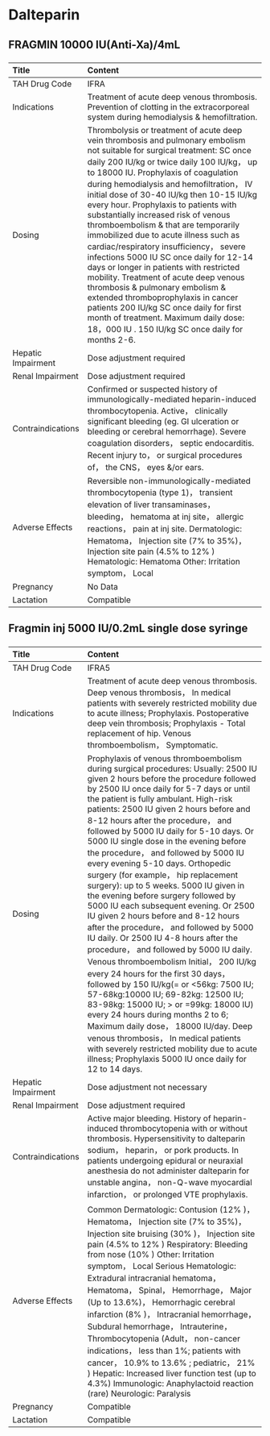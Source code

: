 # Dalteparin

## FRAGMIN 10000 IU(Anti-Xa)/4mL

##### 

| Title              | Content                                                                                                                                                                                                                                                                                                                                                                                                                                                                                                                                                                                                                                                                                                                                                                                                                                                              |
|:-------------------|:---------------------------------------------------------------------------------------------------------------------------------------------------------------------------------------------------------------------------------------------------------------------------------------------------------------------------------------------------------------------------------------------------------------------------------------------------------------------------------------------------------------------------------------------------------------------------------------------------------------------------------------------------------------------------------------------------------------------------------------------------------------------------------------------------------------------------------------------------------------------|
| TAH Drug Code      | IFRA                                                                                                                                                                                                                                                                                                                                                                                                                                                                                                                                                                                                                                                                                                                                                                                                                                                                 |
| Indications        | Treatment of acute deep venous thrombosis. Prevention of clotting in the extracorporeal system during hemodialysis & hemofiltration.                                                                                                                                                                                                                                                                                                                                                                                                                                                                                                                                                                                                                                                                                                                                 |
| Dosing             | Thrombolysis or treatment of acute deep vein thrombosis and pulmonary embolism not suitable for surgical treatment: SC once daily 200 IU/kg or twice daily 100 IU/kg， up to 18000 IU. Prophylaxis of coagulation during hemodialysis and hemofiltration， IV initial dose of 30-40 IU/kg then 10-15 IU/kg every hour. Prophylaxis to patients with substantially increased risk of venous thromboembolism & that are temporarily immobilized due to acute illness such as cardiac/respiratory insufficiency， severe infections 5000 IU SC once daily for 12-14 days or longer in patients with restricted mobility. Treatment of acute deep venous thrombosis & pulmonary embolism & extended thromboprophylaxis in cancer patients 200 IU/kg SC once daily for first month of treatment. Maximum daily dose: 18，000 IU . 150 IU/kg SC once daily for months 2-6. |
| Hepatic Impairment | Dose adjustment required                                                                                                                                                                                                                                                                                                                                                                                                                                                                                                                                                                                                                                                                                                                                                                                                                                             |
| Renal Impairment   | Dose adjustment required                                                                                                                                                                                                                                                                                                                                                                                                                                                                                                                                                                                                                                                                                                                                                                                                                                             |
| Contraindications  | Confirmed or suspected history of immunologically-mediated heparin-induced thrombocytopenia. Active， clinically significant bleeding (eg. GI ulceration or bleeding or cerebral hemorrhage). Severe coagulation disorders， septic endocarditis. Recent injury to， or surgical procedures of， the CNS， eyes &/or ears.                                                                                                                                                                                                                                                                                                                                                                                                                                                                                                                                           |
| Adverse Effects    | Reversible non-immunologically-mediated thrombocytopenia (type 1)， transient elevation of liver transaminases， bleeding， hematoma at inj site， allergic reactions， pain at inj site. Dermatologic: Hematoma， Injection site (7% to 35%)， Injection site pain (4.5% to 12% ) Hematologic: Hematoma Other: Irritation symptom， Local                                                                                                                                                                                                                                                                                                                                                                                                                                                                                                                           |
| Pregnancy          | No Data                                                                                                                                                                                                                                                                                                                                                                                                                                                                                                                                                                                                                                                                                                                                                                                                                                                              |
| Lactation          | Compatible                                                                                                                                                                                                                                                                                                                                                                                                                                                                                                                                                                                                                                                                                                                                                                                                                                                           |

## Fragmin inj 5000 IU/0.2mL single dose syringe

##### 

| Title              | Content                                                                                                                                                                                                                                                                                                                                                                                                                                                                                                                                                                                                                                                                                                                                                                                                                                                                                                                                                                                                                                                                                                                                                                                                                                                |
|:-------------------|:-------------------------------------------------------------------------------------------------------------------------------------------------------------------------------------------------------------------------------------------------------------------------------------------------------------------------------------------------------------------------------------------------------------------------------------------------------------------------------------------------------------------------------------------------------------------------------------------------------------------------------------------------------------------------------------------------------------------------------------------------------------------------------------------------------------------------------------------------------------------------------------------------------------------------------------------------------------------------------------------------------------------------------------------------------------------------------------------------------------------------------------------------------------------------------------------------------------------------------------------------------|
| TAH Drug Code      | IFRA5                                                                                                                                                                                                                                                                                                                                                                                                                                                                                                                                                                                                                                                                                                                                                                                                                                                                                                                                                                                                                                                                                                                                                                                                                                                  |
| Indications        | Treatment of acute deep venous thrombosis. Deep venous thrombosis， In medical patients with severely restricted mobility due to acute illness; Prophylaxis. Postoperative deep vein thrombosis; Prophylaxis - Total replacement of hip. Venous thromboembolism， Symptomatic.                                                                                                                                                                                                                                                                                                                                                                                                                                                                                                                                                                                                                                                                                                                                                                                                                                                                                                                                                                         |
| Dosing             | Prophylaxis of venous thromboembolism during surgical procedures: Usually: 2500 IU given 2 hours before the procedure followed by 2500 IU once daily for 5-7 days or until the patient is fully ambulant. High-risk patients: 2500 IU given 2 hours before and 8-12 hours after the procedure， and followed by 5000 IU daily for 5-10 days. Or 5000 IU single dose in the evening before the procedure， and followed by 5000 IU every evening 5-10 days. Orthopedic surgery (for example， hip replacement surgery): up to 5 weeks. 5000 IU given in the evening before surgery followed by 5000 IU each subsequent evening. Or 2500 IU given 2 hours before and 8-12 hours after the procedure， and followed by 5000 IU daily. Or 2500 IU 4-8 hours after the procedure， and followed by 5000 IU daily. Venous thromboembolism Initial， 200 IU/kg every 24 hours for the first 30 days， followed by 150 IU/kg(= or <56kg: 7500 IU; 57-68kg:10000 IU; 69-82kg: 12500 IU; 83-98kg: 15000 IU; > or =99kg: 18000 IU) every 24 hours during months 2 to 6; Maximum daily dose， 18000 IU/day. Deep venous thrombosis， In medical patients with severely restricted mobility due to acute illness; Prophylaxis 5000 IU once daily for 12 to 14 days. |
| Hepatic Impairment | Dose adjustment not necessary                                                                                                                                                                                                                                                                                                                                                                                                                                                                                                                                                                                                                                                                                                                                                                                                                                                                                                                                                                                                                                                                                                                                                                                                                          |
| Renal Impairment   | Dose adjustment required                                                                                                                                                                                                                                                                                                                                                                                                                                                                                                                                                                                                                                                                                                                                                                                                                                                                                                                                                                                                                                                                                                                                                                                                                               |
| Contraindications  | Active major bleeding. History of heparin-induced thrombocytopenia with or without thrombosis. Hypersensitivity to dalteparin sodium， heparin， or pork products. In patients undergoing epidural or neuraxial anesthesia do not administer dalteparin for unstable angina， non-Q-wave myocardial infarction， or prolonged VTE prophylaxis.                                                                                                                                                                                                                                                                                                                                                                                                                                                                                                                                                                                                                                                                                                                                                                                                                                                                                                         |
| Adverse Effects    | Common Dermatologic: Contusion (12% )， Hematoma， Injection site (7% to 35%)， Injection site bruising (30% )， Injection site pain (4.5% to 12% ) Respiratory: Bleeding from nose (10% ) Other: Irritation symptom， Local Serious Hematologic: Extradural intracranial hematoma， Hematoma， Spinal， Hemorrhage， Major (Up to 13.6%)， Hemorrhagic cerebral infarction (8% )， Intracranial hemorrhage， Subdural hemorrhage， Intrauterine， Thrombocytopenia (Adult， non-cancer indications， less than 1%; patients with cancer， 10.9% to 13.6% ; pediatric， 21% ) Hepatic: Increased liver function test (up to 4.3%) Immunologic: Anaphylactoid reaction (rare) Neurologic: Paralysis                                                                                                                                                                                                                                                                                                                                                                                                                                                                                                                                                     |
| Pregnancy          | Compatible                                                                                                                                                                                                                                                                                                                                                                                                                                                                                                                                                                                                                                                                                                                                                                                                                                                                                                                                                                                                                                                                                                                                                                                                                                             |
| Lactation          | Compatible                                                                                                                                                                                                                                                                                                                                                                                                                                                                                                                                                                                                                                                                                                                                                                                                                                                                                                                                                                                                                                                                                                                                                                                                                                             |


